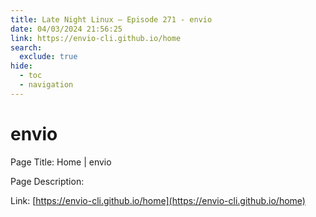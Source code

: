 ```yaml
---
title: Late Night Linux – Episode 271 - envio
date: 04/03/2024 21:56:25
link: https://envio-cli.github.io/home
search:
  exclude: true
hide:
  - toc
  - navigation
---
```


# envio

Page Title: Home | envio

Page Description:  

Link: [https://envio-cli.github.io/home](https://envio-cli.github.io/home)